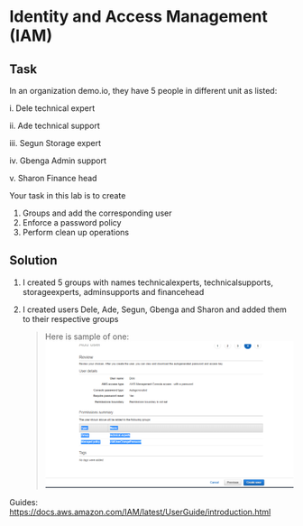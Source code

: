 # Identity and Access Management (IAM)

## Task

In an organization demo.io, they have 5 people in different unit as listed:

i.   Dele     technical expert 

ii.  Ade      technical support

iii. Segun    Storage expert

iv.  Gbenga   Admin support

v. Sharon  Finance head


Your task in this lab is to create 

1. Groups and add the corresponding user
2. Enforce a password policy
3. Perform clean up operations

## Solution
1. I created 5 groups with names technicalexperts, technicalsupports, storageexperts, adminsupports and financehead
2. I created users Dele, Ade, Segun, Gbenga and Sharon and added them to their respective groups
   
   > Here is sample of one:
   ![MFA](userscreate.PNG)


Guides:
https://docs.aws.amazon.com/IAM/latest/UserGuide/introduction.html
